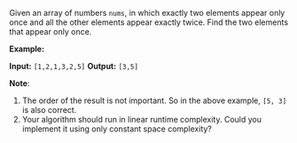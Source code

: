 
Given an array of numbers  `nums`, in which exactly two elements appear only once and all the other elements appear exactly twice. Find the two elements that appear only once.

**Example:**

**Input:**  `[1,2,1,3,2,5]`
**Output:** `[3,5]`

**Note**:

1.  The order of the result is not important. So in the above example,  `[5, 3]`  is also correct.
2.  Your algorithm should run in linear runtime complexity. Could you implement it using only constant space complexity?